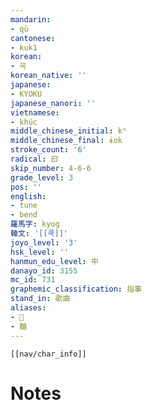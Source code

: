```yaml
---
mandarin:
- qū
cantonese:
- kuk1
korean:
- 곡
korean_native: ''
japanese:
- KYOKU
japanese_nanori: ''
vietnamese:
- khúc
middle_chinese_initial: kʰ
middle_chinese_final: ɨok
stroke_count: '6'
radical: 曰
skip_number: 4-6-6
grade_level: 3
pos: ''
english:
- tune
- bend
羅馬字: kyog
韓文: '[[쿅]]'
joyo_level: '3'
hsk_level: ''
hanmun_edu_level: 中
danayo_id: 3155
mc_id: 731
graphemic_classification: 指事
stand_in: 歌曲
aliases:
- 𡆪
- 麯
---
```

```meta-bind-embed
[[nav/char_info]]
```

# Notes
